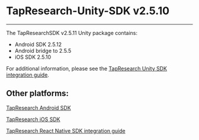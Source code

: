 # TapResearch-Unity-SDK v2.5.10
---

The TapResearchSDK v2.5.11 Unity package contains:
* Android SDK 2.5.12
* Android bridge to 2.5.5
* iOS SDK 2.5.10

For additional information, please see the [TapResearch Unity SDK integration guide](https://supply-docs.tapresearch.com/docs/unity-integration).

## Other platforms:

[TapResearch Android SDK](https://supply-docs.tapresearch.com/docs/android-integration)  

[TapResearch iOS SDK](https://supply-docs.tapresearch.com/docs/ios-integration)  

[TapResearch React Native SDK integration guide](https://supply-docs.tapresearch.com/docs/react-integration)

